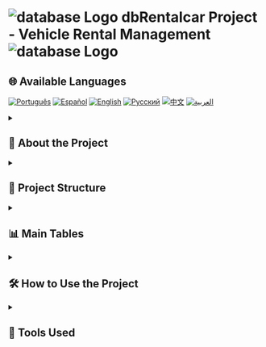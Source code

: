 # <img src="https://cdn.icon-icons.com/icons2/494/PNG/512/database_icon-icons.com_48316.png" alt="database Logo" width="52" height="30" />  dbRentalcar Project - Vehicle Rental Management <img src="https://cdn.icon-icons.com/icons2/494/PNG/512/database_icon-icons.com_48316.png" alt="database Logo" width="52" height="30" />

  <summary><h2>🌐 Available Languages</h2></summary>

  [![Português](https://img.shields.io/badge/Português-green)](https://github.com/SamuelRocha91/dbRentalCar/blob/main/README.md) 
  [![Español](https://img.shields.io/badge/Español-yellow)](https://github.com/SamuelRocha91/dbRentalCar/blob/main/README_es.md) 
  [![English](https://img.shields.io/badge/English-blue)](https://github.com/SamuelRocha91/dbRentalCar/blob/main/README_en.md) 
  [![Русский](https://img.shields.io/badge/Русский-lightgrey)](https://github.com/SamuelRocha91/dbRentalCar/blob/main/README_ru.md) 
  [![中文](https://img.shields.io/badge/中文-red)](https://github.com/SamuelRocha91/dbRentalCar/blob/main/README_ch.md) 
  [![العربية](https://img.shields.io/badge/العربية-orange)](https://github.com/SamuelRocha91/dbRentalCar/blob/main/README_ar.md)

<details>
  <summary><h2>📖 About the Project</h2></summary>

  This project was developed to manage the operations of a vehicle rental company. It uses an SQLite database called `dbRentalcar.db`, located in the `database` folder, which stores information about customers, cars, employees, and rentals. In addition, migrations, seeds, and custom queries were created to efficiently manage and query the data.

  ![Diagram](./images/diagrama.png)
</details>

<details>
  <summary><h2>📁 Project Structure</h2></summary>

  - **database/dbRentalcar.db**: The main SQLite database file.
  - **database/migrations/**: SQL scripts responsible for creating the tables and their relationships.
  - **database/seeds/**: Scripts to populate the database with initial data (customers, cars, employees, etc.).
  - **query/**: Contains custom SQL queries to interact with the database.
</details>

<details>
  <summary><h2>📊 Main Tables</h2></summary>

  The tables created in this database include:

  - **CUSTOMERS**: Stores customer information.
  - **CARS**: Stores details of vehicles available for rent.
  - **EMPLOYEES**: Contains employee information.
  - **LOCATIONS**: Records rentals, linking customers, vehicles, and employees.
</details>

<details>
  <summary><h2>🛠️ How to Use the Project</h2></summary>

  1. Clone this repository:
     ```bash
     git clone https://github.com/SamuelRocha91/dbRentalCar
     ```

  2. Install SQLite, if you don’t have it already:
     - On Ubuntu:
       ```bash
       sudo apt-get install sqlite3
       ```

  3. Access the database:
     ```bash
     sqlite3 database/dbRentalcar.db
     ```

  4. Run the migrations to create the tables:
     - Navigate to the `database/migrations` folder and run the SQL files.

  5. Populate the database using the seeds:
     - Navigate to the `database/seeds` folder and run the SQL files to insert initial data.

  6. Use the custom queries in the `query` folder to interact with the database.
</details>

<details>
  <summary><h2>🔧 Tools Used</h2></summary>

  - **SQLite**: Relational database system.
  - **SQL**: Query language for database interaction.
  - **Migrations/Seeds**: Scripts for creating and populating database tables.
</details>